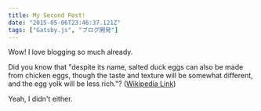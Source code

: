 ```yaml
---
title: My Second Post!
date: "2015-05-06T23:46:37.121Z"
tags: ["Gatsby.js", "ブログ開発"]
---
```


Wow! I love blogging so much already.

Did you know that "despite its name, salted duck eggs can also be made from
chicken eggs, though the taste and texture will be somewhat different, and the
egg yolk will be less rich."?
([Wikipedia Link](https://en.wikipedia.org/wiki/Salted_duck_egg))

Yeah, I didn't either.
